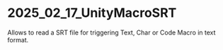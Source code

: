 # 2025_02_17_UnityMacroSRT
Allows to read a SRT file for triggering Text, Char or Code Macro in text format.
